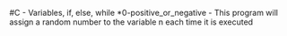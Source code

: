 #C - Variables, if, else, while
*0-positive_or_negative - This program will assign a random number to the variable n each time it is executed
